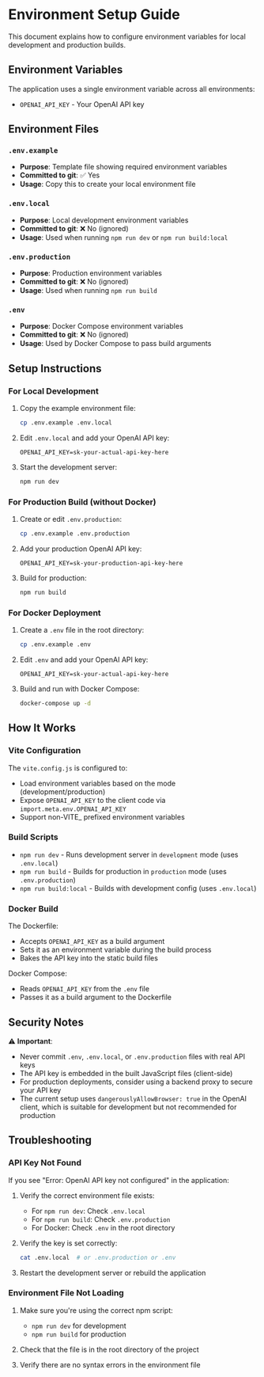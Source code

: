 # Environment Setup Guide

This document explains how to configure environment variables for local development and production builds.

## Environment Variables

The application uses a single environment variable across all environments:

- `OPENAI_API_KEY` - Your OpenAI API key

## Environment Files

### `.env.example`
- **Purpose**: Template file showing required environment variables
- **Committed to git**: ✅ Yes
- **Usage**: Copy this to create your local environment file

### `.env.local`
- **Purpose**: Local development environment variables
- **Committed to git**: ❌ No (ignored)
- **Usage**: Used when running `npm run dev` or `npm run build:local`

### `.env.production`
- **Purpose**: Production environment variables
- **Committed to git**: ❌ No (ignored)
- **Usage**: Used when running `npm run build`

### `.env`
- **Purpose**: Docker Compose environment variables
- **Committed to git**: ❌ No (ignored)
- **Usage**: Used by Docker Compose to pass build arguments

## Setup Instructions

### For Local Development

1. Copy the example environment file:
   ```bash
   cp .env.example .env.local
   ```

2. Edit `.env.local` and add your OpenAI API key:
   ```env
   OPENAI_API_KEY=sk-your-actual-api-key-here
   ```

3. Start the development server:
   ```bash
   npm run dev
   ```

### For Production Build (without Docker)

1. Create or edit `.env.production`:
   ```bash
   cp .env.example .env.production
   ```

2. Add your production OpenAI API key:
   ```env
   OPENAI_API_KEY=sk-your-production-api-key-here
   ```

3. Build for production:
   ```bash
   npm run build
   ```

### For Docker Deployment

1. Create a `.env` file in the root directory:
   ```bash
   cp .env.example .env
   ```

2. Edit `.env` and add your OpenAI API key:
   ```env
   OPENAI_API_KEY=sk-your-actual-api-key-here
   ```

3. Build and run with Docker Compose:
   ```bash
   docker-compose up -d
   ```

## How It Works

### Vite Configuration

The `vite.config.js` is configured to:
- Load environment variables based on the mode (development/production)
- Expose `OPENAI_API_KEY` to the client code via `import.meta.env.OPENAI_API_KEY`
- Support non-VITE_ prefixed environment variables

### Build Scripts

- `npm run dev` - Runs development server in `development` mode (uses `.env.local`)
- `npm run build` - Builds for production in `production` mode (uses `.env.production`)
- `npm run build:local` - Builds with development config (uses `.env.local`)

### Docker Build

The Dockerfile:
- Accepts `OPENAI_API_KEY` as a build argument
- Sets it as an environment variable during the build process
- Bakes the API key into the static build files

Docker Compose:
- Reads `OPENAI_API_KEY` from the `.env` file
- Passes it as a build argument to the Dockerfile

## Security Notes

⚠️ **Important**: 
- Never commit `.env`, `.env.local`, or `.env.production` files with real API keys
- The API key is embedded in the built JavaScript files (client-side)
- For production deployments, consider using a backend proxy to secure your API key
- The current setup uses `dangerouslyAllowBrowser: true` in the OpenAI client, which is suitable for development but not recommended for production

## Troubleshooting

### API Key Not Found

If you see "Error: OpenAI API key not configured" in the application:

1. Verify the correct environment file exists:
   - For `npm run dev`: Check `.env.local`
   - For `npm run build`: Check `.env.production`
   - For Docker: Check `.env` in the root directory

2. Verify the key is set correctly:
   ```bash
   cat .env.local  # or .env.production or .env
   ```

3. Restart the development server or rebuild the application

### Environment File Not Loading

1. Make sure you're using the correct npm script:
   - `npm run dev` for development
   - `npm run build` for production

2. Check that the file is in the root directory of the project

3. Verify there are no syntax errors in the environment file

